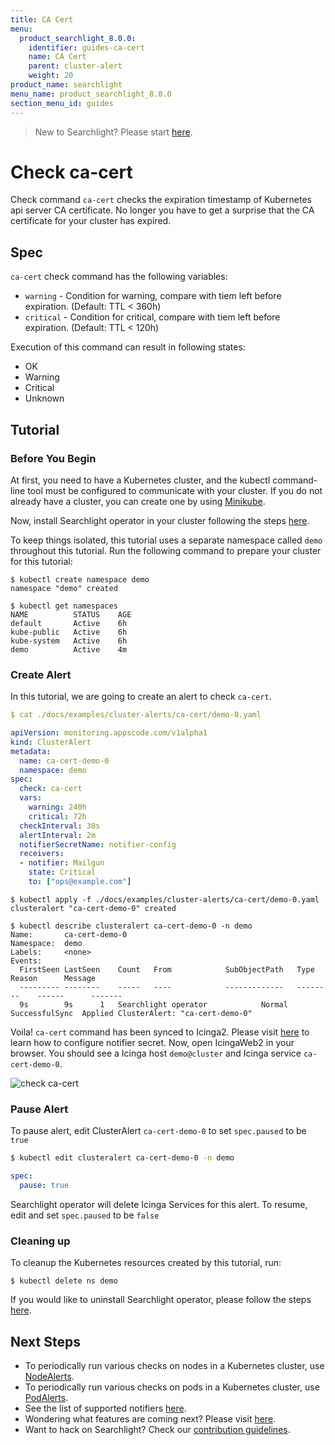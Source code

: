 ```yaml
---
title: CA Cert
menu:
  product_searchlight_8.0.0:
    identifier: guides-ca-cert
    name: CA Cert
    parent: cluster-alert
    weight: 20
product_name: searchlight
menu_name: product_searchlight_8.0.0
section_menu_id: guides
---
```


> New to Searchlight? Please start [here](/products/searchlight/8.0.0/concepts/README).

# Check ca-cert

Check command `ca-cert` checks the expiration timestamp of Kubernetes api server CA certificate. No longer you have to get a surprise that the CA certificate for your cluster has expired.

## Spec
`ca-cert` check command has the following variables:

- `warning` - Condition for warning, compare with tiem left before expiration. (Default: TTL < 360h)
- `critical` - Condition for critical, compare with tiem left before expiration. (Default: TTL < 120h)

Execution of this command can result in following states:

- OK
- Warning
- Critical
- Unknown


## Tutorial

### Before You Begin
At first, you need to have a Kubernetes cluster, and the kubectl command-line tool must be configured to communicate with your cluster. If you do not already have a cluster, you can create one by using [Minikube](https://github.com/kubernetes/minikube).

Now, install Searchlight operator in your cluster following the steps [here](/products/searchlight/8.0.0/setup/install).

To keep things isolated, this tutorial uses a separate namespace called `demo` throughout this tutorial. Run the following command to prepare your cluster for this tutorial:

```console
$ kubectl create namespace demo
namespace "demo" created

$ kubectl get namespaces
NAME          STATUS    AGE
default       Active    6h
kube-public   Active    6h
kube-system   Active    6h
demo          Active    4m
```

### Create Alert
In this tutorial, we are going to create an alert to check `ca-cert`.

```yaml
$ cat ./docs/examples/cluster-alerts/ca-cert/demo-0.yaml

apiVersion: monitoring.appscode.com/v1alpha1
kind: ClusterAlert
metadata:
  name: ca-cert-demo-0
  namespace: demo
spec:
  check: ca-cert
  vars:
    warning: 240h
    critical: 72h
  checkInterval: 30s
  alertInterval: 2m
  notifierSecretName: notifier-config
  receivers:
  - notifier: Mailgun
    state: Critical
    to: ["ops@example.com"]
```

```console
$ kubectl apply -f ./docs/examples/cluster-alerts/ca-cert/demo-0.yaml
clusteralert "ca-cert-demo-0" created

$ kubectl describe clusteralert ca-cert-demo-0 -n demo
Name:		ca-cert-demo-0
Namespace:	demo
Labels:		<none>
Events:
  FirstSeen	LastSeen	Count	From			SubObjectPath	Type		Reason		Message
  ---------	--------	-----	----			-------------	--------	------		-------
  9s		9s		1	Searchlight operator			Normal		SuccessfulSync	Applied ClusterAlert: "ca-cert-demo-0"
```

Voila! `ca-cert` command has been synced to Icinga2. Please visit [here](/products/searchlight/8.0.0/guides/notifiers) to learn how to configure notifier secret. Now, open IcingaWeb2 in your browser. You should see a Icinga host `demo@cluster` and Icinga service `ca-cert-demo-0`.

![check ca-cert](/products/searchlight/8.0.0/images/cluster-alerts/ca-cert/demo-0.png)


### Pause Alert

To pause alert, edit ClusterAlert `ca-cert-demo-0` to set `spec.paused` to be `true`

```bash
$ kubectl edit clusteralert ca-cert-demo-0 -n demo
```


```yaml
spec:
  pause: true
```

Searchlight operator will delete Icinga Services for this alert. To resume, edit and set `spec.paused` to be `false`

### Cleaning up
To cleanup the Kubernetes resources created by this tutorial, run:

```console
$ kubectl delete ns demo
```

If you would like to uninstall Searchlight operator, please follow the steps [here](/products/searchlight/8.0.0/setup/uninstall).


## Next Steps
 - To periodically run various checks on nodes in a Kubernetes cluster, use [NodeAlerts](/products/searchlight/8.0.0/concepts/alert-types/node-alert).
 - To periodically run various checks on pods in a Kubernetes cluster, use [PodAlerts](/products/searchlight/8.0.0/concepts/alert-types/pod-alert).
 - See the list of supported notifiers [here](/products/searchlight/8.0.0/guides/notifiers).
 - Wondering what features are coming next? Please visit [here](/products/searchlight/8.0.0/roadmap).
 - Want to hack on Searchlight? Check our [contribution guidelines](/products/searchlight/8.0.0/CONTRIBUTING).
